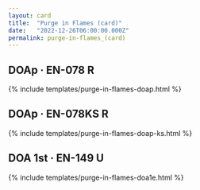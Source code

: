 ```yaml
---
layout: card
title:  "Purge in Flames (card)"
date:   "2022-12-26T06:00:00.000Z"
permalink: purge-in-flames_(card)
---
```


## DOAp &middot; EN-078 R

{% include templates/purge-in-flames-doap.html %}


## DOAp &middot; EN-078KS R

{% include templates/purge-in-flames-doap-ks.html %}


## DOA 1st &middot; EN-149 U

{% include templates/purge-in-flames-doa1e.html %}
